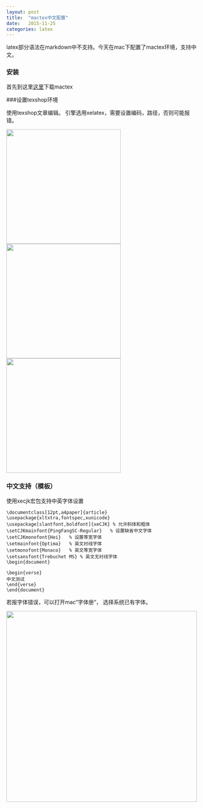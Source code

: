 ```yaml
---
layout: post
title:  "mactex中文配置"
date:   2015-11-25 
categories: latex
---
```


latex部分语法在markdown中不支持。今天在mac下配置了mactex环境，支持中文。

### 安装

首先到这里[这里](https://tug.org/mactex/)下载mactex

###设置texshop环境

使用texshop文章编辑。 引擎选用xelatex，需要设置编码，路径，否则可能报错。

<img src="http://vsooda.github.io/assets/mactex/encode.png" width="300">

<img src="http://vsooda.github.io/assets/mactex/xelatex.png" width="300">

<img src="http://vsooda.github.io/assets/mactex/path.png" width="300">


### 中文支持（模板）
使用xecjk宏包支持中英字体设置

```
\documentclass[12pt,a4paper]{article}
\usepackage{xltxtra,fontspec,xunicode}
\usepackage[slantfont,boldfont]{xeCJK} % 允许斜体和粗体
\setCJKmainfont{PingFangSC-Regular}   % 设置缺省中文字体
\setCJKmonofont{Hei}   % 设置等宽字体
\setmainfont{Optima}   % 英文衬线字体
\setmonofont{Monaco}   % 英文等宽字体
\setsansfont{Trebuchet MS} % 英文无衬线字体
\begin{document}

\begin{verse}
中文测试
\end{verse}
\end{document}
```
若报字体错误，可以打开mac“字体册“， 选择系统已有字体。

<img src="http://vsooda.github.io/assets/mactex/font.png" width="500">